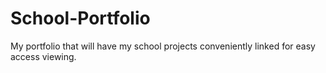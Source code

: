 # School-Portfolio
My portfolio that will have my school projects conveniently linked for easy access viewing.
